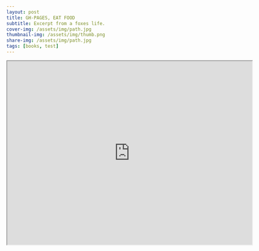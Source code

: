 ```yaml
---
layout: post
title: GH-PAGES, EAT FOOD
subtitle: Excerpt from a foxes life.
cover-img: /assets/img/path.jpg
thumbnail-img: /assets/img/thumb.png
share-img: /assets/img/path.jpg
tags: [books, test]
---
```


<iframe src="https://drive.google.com/file/d/13MmMyFWVijnkeTXSWHEUyfhXlCpr-y0B/preview" width="640" height="480" allow="autoplay"></iframe>
